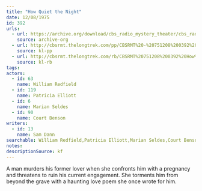 ```yaml
---
title: "How Quiet the Night"
date: 12/08/1975
id: 392
urls: 
  - url: https://archive.org/download/cbs_radio_mystery_theater/cbs_radio_mystery_theater-0351-0400.zip/cbs_radio_mystery_theater-0351-0400%2Fcbsrmt_0392_how_quiet_the_night.mp3
    source: archive-org
  - url: http://cbsrmt.thelongtrek.com/pp/CBSRMT%20-%20751208%200392%20How%20Quiet%20the%20Night_pp.mp3
    source: kl-pp
  - url: http://cbsrmt.thelongtrek.com/rb/CBSRMT%20751208%200392%20How%20Quiet%20The%20Night_wuwm%20repeat%205_16_76.mp3
    source: kl-rb
tags: 
actors:  
  - id: 63
    name: William Redfield  
  - id: 119
    name: Patricia Elliott  
  - id: 6
    name: Marian Seldes  
  - id: 90
    name: Court Benson
writers:  
  - id: 13
    name: Sam Dann
searchable: William Redfield,Patricia Elliott,Marian Seldes,Court Benson Sam Dann
notes: 
descriptionSource: kf
---
```

A man murders his former lover when she confronts him with a pregnancy and threatens to ruin his current engagement. She torments him from beyond the grave with a haunting love poem she once wrote for him.